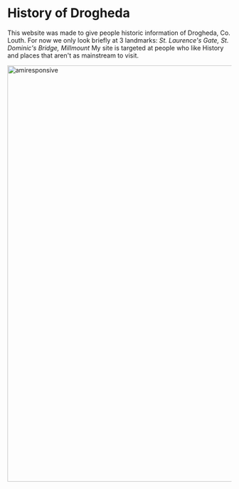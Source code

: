 # History of Drogheda

This website was made to give people historic information of Drogheda, Co. Louth. 
For now we only look briefly at 3 landmarks: *St. Laurence's Gate,* *St. Dominic's Bridge,* *Millmount*
My site is targeted at people who like History and places that aren't as mainstream to visit.

<img width="937" alt="amiresponsive" src="https://user-images.githubusercontent.com/104259989/169685373-5e9e3730-f0aa-4a91-a332-ceeab0d0cf0d.png">

